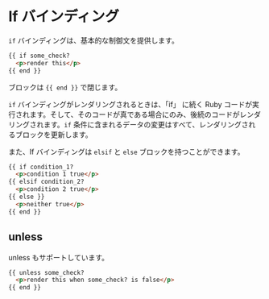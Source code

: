 # If バインディング

```if``` バインディングは、基本的な制御文を提供します。

```html
{{ if some_check?
  <p>render this</p>
{{ end }}
```

ブロックは ```{{ end }}``` で閉じます。

```if``` バインディングがレンダリングされるときは、「if」 に続く Ruby コードが実行されます。そして、そのコードが真である場合にのみ、後続のコードがレンダリングされます。```if``` 条件に含まれるデータの変更はすべて、レンダリングされるブロックを更新します。

また、If バインディングは ```elsif``` と ```else``` ブロックを持つことができます。

```html
{{ if condition_1?
  <p>condition 1 true</p>
{{ elsif condition_2?
  <p>condition 2 true</p>
{{ else }}
  <p>neither true</p>
{{ end }}
```

## unless

unless もサポートしています。

```html
{{ unless some_check?
  <p>render this when some_check? is false</p>
{{ end }}
```
